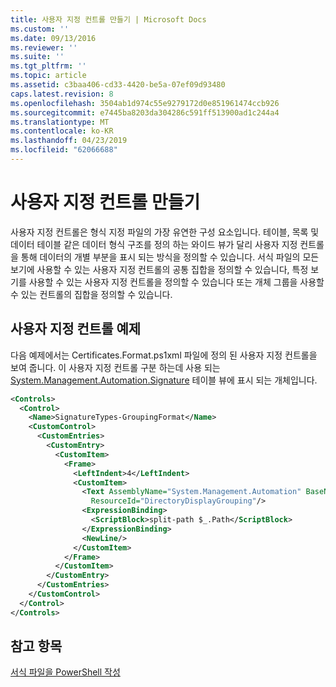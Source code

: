 ```yaml
---
title: 사용자 지정 컨트롤 만들기 | Microsoft Docs
ms.custom: ''
ms.date: 09/13/2016
ms.reviewer: ''
ms.suite: ''
ms.tgt_pltfrm: ''
ms.topic: article
ms.assetid: c3baa406-cd33-4420-be5a-07ef09d93480
caps.latest.revision: 8
ms.openlocfilehash: 3504ab1d974c55e9279172d0e851961474ccb926
ms.sourcegitcommit: e7445ba8203da304286c591ff513900ad1c244a4
ms.translationtype: MT
ms.contentlocale: ko-KR
ms.lasthandoff: 04/23/2019
ms.locfileid: "62066688"
---
```

# <a name="creating-custom-controls"></a>사용자 지정 컨트롤 만들기

사용자 지정 컨트롤은 형식 지정 파일의 가장 유연한 구성 요소입니다. 테이블, 목록 및 데이터 테이블 같은 데이터 형식 구조를 정의 하는 와이드 뷰가 달리 사용자 지정 컨트롤을 통해 데이터의 개별 부분을 표시 되는 방식을 정의할 수 있습니다. 서식 파일의 모든 보기에 사용할 수 있는 사용자 지정 컨트롤의 공통 집합을 정의할 수 있습니다, 특정 보기를 사용할 수 있는 사용자 지정 컨트롤을 정의할 수 있습니다 또는 개체 그룹을 사용할 수 있는 컨트롤의 집합을 정의할 수 있습니다.

## <a name="custom-control-example"></a>사용자 지정 컨트롤 예제

다음 예제에서는 Certificates.Format.ps1xml 파일에 정의 된 사용자 지정 컨트롤을 보여 줍니다. 이 사용자 지정 컨트롤 구분 하는데 사용 되는 [System.Management.Automation.Signature](/dotnet/api/System.Management.Automation.Signature) 테이블 뷰에 표시 되는 개체입니다.

```xml
<Controls>
  <Control>
    <Name>SignatureTypes-GroupingFormat</Name>
    <CustomControl>
      <CustomEntries>
        <CustomEntry>
          <CustomItem>
            <Frame>
              <LeftIndent>4</LeftIndent>
              <CustomItem>
                <Text AssemblyName="System.Management.Automation" BaseName="FileSystemProviderStrings"
                  ResourceId="DirectoryDisplayGrouping"/>
                <ExpressionBinding>
                  <ScriptBlock>split-path $_.Path</ScriptBlock>
                </ExpressionBinding>
                <NewLine/>
              </CustomItem>
            </Frame>
          </CustomItem>
        </CustomEntry>
      </CustomEntries>
    </CustomControl>
  </Control>
</Controls>

```

## <a name="see-also"></a>참고 항목

[서식 파일을 PowerShell 작성](./writing-a-powershell-formatting-file.md)
